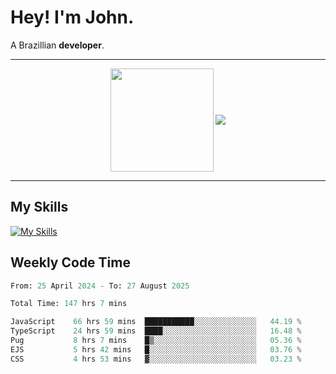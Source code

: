 # Hey! I'm John.

A Brazillian **developer**.

---

<p align="center">
  <img align="center" src="https://github-readme-stats.vercel.app/api?username=joaoiacillo&show_icons=true&locale=en" height="165" />
  <img align="center" src="https://github-readme-stats.vercel.app/api/top-langs/?username=anuraghazra&layout=compact" />
</p>

---

## My Skills

[![My Skills](https://skillicons.dev/icons?i=js,html,css,bootstrap,py,mysql,bash,linux,git,github,vscode,gamemakerstudio)](https://skillicons.dev)

## Weekly Code Time

<!--START_SECTION:waka-->

```python
From: 25 April 2024 - To: 27 August 2025

Total Time: 147 hrs 7 mins

JavaScript    66 hrs 59 mins  ███████████░░░░░░░░░░░░░░   44.19 %
TypeScript    24 hrs 59 mins  ████░░░░░░░░░░░░░░░░░░░░░   16.48 %
Pug           8 hrs 7 mins    █▒░░░░░░░░░░░░░░░░░░░░░░░   05.36 %
EJS           5 hrs 42 mins   █░░░░░░░░░░░░░░░░░░░░░░░░   03.76 %
CSS           4 hrs 53 mins   ▓░░░░░░░░░░░░░░░░░░░░░░░░   03.23 %
```

<!--END_SECTION:waka-->
